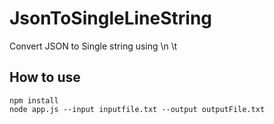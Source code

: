 # JsonToSingleLineString
Convert JSON to Single string using \n \t 

## How to use
```npm install``` <br>
```node app.js --input inputfile.txt --output outputFile.txt```
